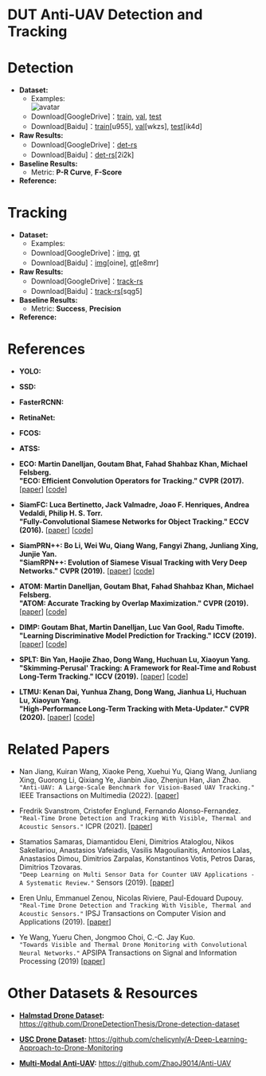 # DUT Anti-UAV Detection and Tracking

# Detection
* **Dataset:**
  * Examples:  
    ![avatar](https://github.com/wangdongdut/Anti-UAV-Detection-Tracking/blob/master/AntiUAVDetection.jpg)
  * Download[GoogleDrive]：[train](https://drive.google.com/open?id=1RVsSGPUKTdmoyoPTBTWwroyulLek1eTj), [val](https://drive.google.com/open?id=1333uEQfGuqTKslRkkeLSCxylh6AQ0X6n), [test](https://drive.google.com/open?id=1L1zeW1EMDLlXHClSDcCjl3rs_A6sVai0)
  * Download[Baidu]：[train](https://pan.baidu.com/s/1-ogC7P_K6lwYAqIS8bgIUQ )[u955], [val](https://pan.baidu.com/s/15sekmPn0hYNQS05Makbmtw )[wkzs], [test](https://pan.baidu.com/s/1GiA-bKlvMSBkzUwYvo-RiA)[ik4d]
* **Raw Results:**
  * Download[GoogleDrive]：[det-rs](https://drive.google.com/file/d/1oI4JUMyp8TTiY4yQBqIJ_FyjwnGFRLwX/view?usp=sharing)
  * Download[Baidu]：[det-rs](https://pan.baidu.com/s/1WMawtt1kY5zU3w2QK-RTXg)[2i2k]
* **Baseline Results:**
  * Metric: **P-R Curve**, **F-Score**
* **Reference:**

# Tracking
* **Dataset:**
  * Examples:  
  * Download[GoogleDrive]：[img](https://drive.google.com/open?id=1dlSPDggg6TRFMcC1jlYIJxxzUQS1mIh9), [gt](https://drive.google.com/open?id=16PE3tBhT0lUGZLA8-zIRYvNUvxfhFZJq)
  * Download[Baidu]：[img](https://pan.baidu.com/s/1OTExqKgvUnqpENtTDu_gGQ)[oine], [gt](https://pan.baidu.com/s/1nkGNERDVgmYIAiwFTdj2xA )[e8mr]
* **Raw Results:**
  * Download[GoogleDrive]：[track-rs](https://drive.google.com/file/d/1xwd8Qx3pv21JaTR_AwBFhpeQtjIScrle/view?usp=sharing)
  * Download[Baidu]：[track-rs](https://pan.baidu.com/s/1lUnQfEeKM67gJtpwcCfJpA)[sqg5]
* **Baseline Results:**
  * Metric: **Success**, **Precision**
* **Reference:**

# References

* **YOLO:**

* **SSD:**

* **FasterRCNN:**

* **RetinaNet:**

* **FCOS:**

* **ATSS:**

* **ECO: Martin Danelljan, Goutam Bhat, Fahad Shahbaz Khan, Michael Felsberg.** <br /> 
  **"ECO: Efficient Convolution Operators for Tracking." CVPR (2017).**
  [[paper](https://openaccess.thecvf.com/content_cvpr_2017/papers/Danelljan_ECO_Efficient_Convolution_CVPR_2017_paper.pdf)]
  [[code](https://github.com/visionml/pytracking)]
* **SiamFC: Luca Bertinetto, Jack Valmadre, Joao F. Henriques, Andrea Vedaldi, Philip H. S. Torr.** <br /> 
  **"Fully-Convolutional Siamese Networks for Object Tracking." ECCV (2016).**
  [[paper](https://arxiv.org/pdf/1606.09549.pdf)]
  [[code](https://github.com/HonglinChu/SiamTrackers)]
* **SiamPRN++: Bo Li, Wei Wu, Qiang Wang, Fangyi Zhang, Junliang Xing, Junjie Yan.** <br /> 
  **"SiamRPN++: Evolution of Siamese Visual Tracking with Very Deep Networks." CVPR (2019).**
  [[paper](https://openaccess.thecvf.com/content_CVPR_2019/papers/Li_SiamRPN_Evolution_of_Siamese_Visual_Tracking_With_Very_Deep_Networks_CVPR_2019_paper.pdf)]
  [[code](https://github.com/STVIR/pysot)]
* **ATOM: Martin Danelljan, Goutam Bhat, Fahad Shahbaz Khan, Michael Felsberg.** <br /> 
  **"ATOM: Accurate Tracking by Overlap Maximization." CVPR (2019).**
  [[paper](https://openaccess.thecvf.com/content_CVPR_2019/papers/Danelljan_ATOM_Accurate_Tracking_by_Overlap_Maximization_CVPR_2019_paper.pdf)]
  [[code](https://github.com/visionml/pytracking)]
* **DIMP: Goutam Bhat, Martin Danelljan, Luc Van Gool, Radu Timofte.** <br />
  **"Learning Discriminative Model Prediction for Tracking." ICCV (2019).** 
  [[paper](https://openaccess.thecvf.com/content_ICCV_2019/papers/Bhat_Learning_Discriminative_Model_Prediction_for_Tracking_ICCV_2019_paper.pdf)]
  [[code](https://github.com/visionml/pytracking)]
* **SPLT: Bin Yan, Haojie Zhao, Dong Wang, Huchuan Lu, Xiaoyun Yang.** <br /> 
  **"Skimming-Perusal' Tracking: A Framework for Real-Time and Robust Long-Term Tracking." ICCV (2019).**
  [[paper](http://openaccess.thecvf.com/content_ICCV_2019/papers/Yan_Skimming-Perusal_Tracking_A_Framework_for_Real-Time_and_Robust_Long-Term_Tracking_ICCV_2019_paper.pdf)]
  [[code](https://github.com/iiau-tracker/SPLT)]

* **LTMU: Kenan Dai, Yunhua Zhang, Dong Wang, Jianhua Li, Huchuan Lu, Xiaoyun Yang.** <br />
  **"High-Performance Long-Term Tracking with Meta-Updater." CVPR (2020).** 
  [[paper](https://arxiv.org/abs/2004.00305)]
  [[code](https://github.com/Daikenan/LTMU)]

# Related Papers

* Nan Jiang, Kuiran Wang, Xiaoke Peng, Xuehui Yu, Qiang Wang, Junliang Xing, Guorong Li, Qixiang Ye, Jianbin Jiao, Zhenjun Han, Jian Zhao. <br />
`"Anti-UAV: A Large-Scale Benchmark for Vision-Based UAV Tracking."` IEEE Transactions on Multimedia (2022). 
  [[paper](https://ieeexplore.ieee.org/document/9615243)]     

* Fredrik Svanstrom, Cristofer Englund, Fernando Alonso-Fernandez. <br />
  `"Real-Time Drone Detection and Tracking With Visible, Thermal and Acoustic Sensors."` ICPR (2021). 
  [[paper](https://ieeexplore.ieee.org/document/9413241)]     
  
* Stamatios Samaras, Diamantidou Eleni, Dimitrios Ataloglou, Nikos Sakellariou, Anastasios Vafeiadis, Vasilis Magoulianitis, 
  Antonios Lalas, Anastasios Dimou, Dimitrios Zarpalas, Konstantinos Votis, Petros Daras, Dimitrios Tzovaras. <br />
  `"Deep Learning on Multi Sensor Data for Counter UAV Applications - A Systematic Review."`  Sensors (2019). 
  [[paper](https://www.mdpi.com/1424-8220/19/22/4837)]   
  
* Eren Unlu, Emmanuel Zenou, Nicolas Riviere, Paul-Edouard Dupouy. <br />
  `"Real-Time Drone Detection and Tracking With Visible, Thermal and Acoustic Sensors."` IPSJ Transactions on Computer Vision and Applications (2019). 
  [[paper](https://link.springer.com/article/10.1186/s41074-019-0059-x)]  
  
* Ye Wang, Yueru Chen, Jongmoo Choi, C.-C. Jay Kuo. <br />
  `"Towards Visible and Thermal Drone Monitoring with Convolutional Neural Networks."` APSIPA Transactions on Signal and Information Processing (2019)
  [[paper](https://www.cambridge.org/core/journals/apsipa-transactions-on-signal-and-information-processing/article/towards-visible-and-thermal-drone-monitoring-with-convolutional-neural-networks/B2C49AEA077EE25F895FE84F84F16178)]  

# Other Datasets & Resources

* **[Halmstad Drone Dataset](https://github.com/DroneDetectionThesis/Drone-detection-dataset):** https://github.com/DroneDetectionThesis/Drone-detection-dataset

* **[USC Drone Dataset](https://github.com/chelicynly/A-Deep-Learning-Approach-to-Drone-Monitoring):** https://github.com/chelicynly/A-Deep-Learning-Approach-to-Drone-Monitoring

* **[Multi-Modal Anti-UAV](https://github.com/ZhaoJ9014/Anti-UAV):** https://github.com/ZhaoJ9014/Anti-UAV
